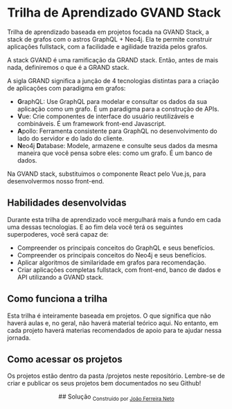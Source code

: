 # Trilha de Aprendizado GVAND Stack

Trilha de aprendizado baseada em projetos focada na GVAND Stack, a stack de grafos com o astros GraphQL + Neo4j. Ela te permite construir aplicações fullstack, com a facilidade e agilidade trazida pelos grafos.

A stack GVAND é uma ramificação da GRAND stack. Então, antes de mais nada, definiremos o que é a GRAND stack.

A sigla GRAND significa a junção de 4 tecnologias distintas para a criação de aplicações com paradigma em grafos:
* **G**raphQL: Use GraphQL para modelar e consultar os dados da sua aplicação como um grafo. É um paradigma para a construção de APIs.
* **V**ue: Crie componentes de interface do usuário reutilizáveis e combináveis. É um framework front-end Javascript.
* **A**pollo: Ferramenta consistente para GraphQL no desenvolvimento do lado do servidor e do lado do cliente.
* **N**eo4j **D**atabase: Modele, armazene e consulte seus dados da mesma maneira que você pensa sobre eles: como um grafo. É um banco de dados.

Na GVAND stack, substituimos o componente React pelo Vue.js, para desenvolvermos nosso front-end.

## Habilidades desenvolvidas

Durante esta trilha de aprendizado você mergulhará mais a fundo em cada uma dessas tecnologias. E ao fim dela você terá os seguintes superpoderes, você será capaz de:
* Compreender os principais conceitos do GraphQL e seus benefícios.
* Compreender os principais conceitos do Neo4j e seus benefícios.
* Aplicar algoritmos de similaridade em grafos para recomendação.
* Criar aplicações completas fullstack, com front-end, banco de dados e API utilizando a GVAND stack.

## Como funciona a trilha

Esta trilha é inteiramente baseada em projetos. O que significa que não haverá aulas e, no geral, não haverá material teórico aqui. No entanto, em cada projeto haverá materias recomendados de apoio para te ajudar nessa jornada. 

## Como acessar os projetos

Os projetos estão dentro da pasta /projetos neste repositório. Lembre-se de criar e publicar os seus projetos bem documentados no seu Github!

<div align="center">
## Solução
  <sub>Construído por
    <a href="https://github.com/JG-JoaoFNeto">João Ferreira Neto</a>
  </sub>
</div>
